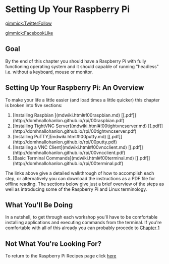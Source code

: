 # Setting Up Your Raspberry Pi

[gimmick:TwitterFollow](@therobotfoundry) 

[gimmick:FacebookLike](https://facebook.com/therobotfoundry) 
## Goal

By the end of this chapter you should have a Raspberry Pi with fully functioning operating system and it should capable of running "headless" i.e. without a keyboard, mouse or monitor.

## Setting Up Your Raspberry Pi: An Overview

To make your life a little easier (and load times a little quicker) this chapter is broken into five sections: 
<ol>
<li> [Installing Raspbian ](mdwiki.html#!00raspbian.md) 
    [[.pdf]](http://domhnallohanlon.github.io/rpi/00raspbian.pdf)
</li>
<li>[Installing TightVNC Server](mdwiki.html#!00tightvncserver.md)
    [[.pdf]](http://domhnallohanlon.github.io/rpi/00tightvncserver.pdf)
</li>
<li>[Installing PuTTY](mdwiki.html#!00putty.md)
    [[.pdf]](http://domhnallohanlon.github.io/rpi/00putty.pdf)
</li>
<li> [Installing a VNC Client](mdwiki.html#!00vncclient.md)
    [[.pdf]](http://domhnallohanlon.github.io/rpi/00vncclient.pdf)
</li>
<li> [Basic Terminal Commands](mdwiki.html#!00terminal.md)
    [[.pdf]](http://domhnallohanlon.github.io/rpi/00terminal.pdf)
    </li>
</ol>

The links above give a detailed walkthrough of how to accomplish each step, or alternatively you can download the instructions as a PDF file for offline reading. The sections below give just a brief overview of the steps as well as introducing some of the Raspberry Pi and Linux terminology.
    
## What You'll Be Doing

In a nutshell, to get through each workshop you'll have to be comfortable installing applications and executing commands from the terminal. If you're comfortable with all of this already you can probably procede to [Chapter 1](http://domhnallohanlon.github.io/rpi/01overview.html)

## Not What You're Looking For?

To return to the Raspberry Pi Recipes page click [here](http://domhnallohanlon.github.io/rpi)
